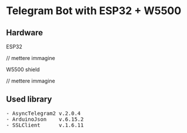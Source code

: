 # Telegram Bot with ESP32 + W5500

## Hardware
ESP32

// mettere immagine

W5500 shield

// mettere immagine

## Used library
<pre>
- AsyncTelegram2 v.2.0.4
- ArduinoJson    v.6.15.2
- SSLClient      v.1.6.11
</pre>
